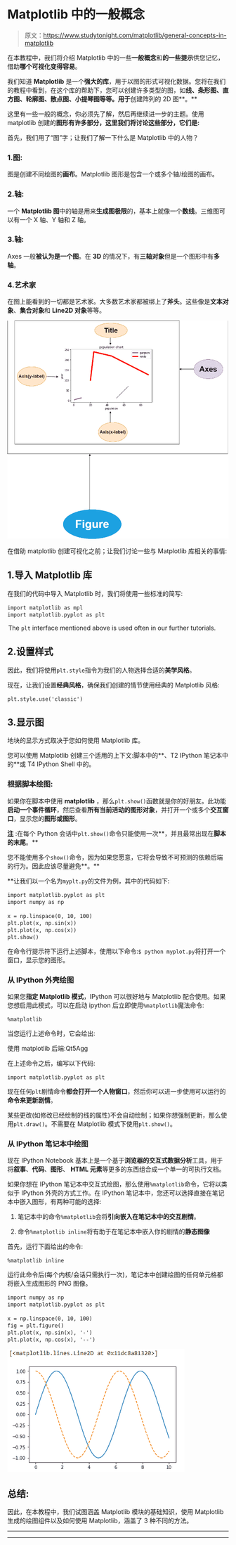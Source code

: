 # Matplotlib 中的一般概念

> 原文：<https://www.studytonight.com/matplotlib/general-concepts-in-matplotlib>

在本教程中，我们将介绍 Matplotlib 中的一些**一般概念**和**的一些提示**供您记忆，借助**哪个可视化变得容易**。

我们知道 **Matplotlib** 是一个**强大的库**，用于以图的形式可视化数据。您将在我们的教程中看到，在这个库的帮助下，您可以创建许多类型的图，如**线、条形图、直方图、轮廓图、散点图、小提琴图等等。用于**创建阵列的 2D 图**。**

这里有一些一般的概念，你必须先了解，然后再继续进一步的主题。使用 matplotlib 创建的**图形有许多部分，这里我们将讨论这些部分，它们是:**

首先，我们用了“图”字；让我们了解一下什么是 Matplotlib 中的人物？

### 1.图:

图是创建不同绘图的**画布**。Matplotlib 图形是包含一个或多个轴/绘图的画布。

### 2.轴:

一个 **Matplotlib 图**中的轴是用来**生成图极限**的，基本上就像一个**数线**。三维图可以有一个 X 轴、Y 轴和 Z 轴。

### 3.轴:

Axes 一般**被认为是一个图**。在 **3D** 的情况下，有**三轴对象**但是一个图形中有**多轴**。

### 4.艺术家

在图上能看到的一切都是艺术家。大多数艺术家都被绑上了**斧头**。这些像是**文本对象**、**集合对象**和 **Line2D 对象**等等。

![Matplotlib plot components - Figure, Axis, Axes and Artist](img/713c9464e460db539c4d125a3ae89b88.png)

在借助 matplotlib 创建可视化之前；让我们讨论一些与 Matplotlib 库相关的事情:

## 1.导入 Matplotlib 库

在我们的代码中导入 Matplotlib 时，我们将使用一些标准的简写:

```
import matplotlib as mpl
import matplotlib.pyplot as plt
```

![](img/4765334125b448ec4c4bdf8285a1da72.png)![](img/4765334125b448ec4c4bdf8285a1da72.png "Click and drag to move")The `plt` interface mentioned above is used often in our further tutorials.

## 2.设置样式

因此，我们将使用`plt.style`指令为我们的人物选择合适的**美学风格**。

现在，让我们设置**经典风格**，确保我们创建的情节使用经典的 Matplotlib 风格:

```
plt.style.use('classic')
```

## 3.显示图

地块的显示方式取决于您如何使用 Matplotlib 库。

您可以使用 Matplotlib 创建三个适用的上下文:脚本中的**、T2 IPython 笔记本中的**或 T4 IPython Shell 中的。

### 根据脚本绘图:

如果你在脚本中使用 **matplotlib** ，那么`plt.show()`函数就是你的好朋友。此功能**启动一个事件循环**，然后查看**所有当前活动的图形对象**，并打开一个或多个**交互窗口**，显示您的**图形或图形**。

<u>**注**</u> :在每个 Python 会话中`plt.show()`命令只能使用一次**，并且最常出现在**脚本的末尾**。**

您不能使用多个`show()`命令，因为如果您愿意，它将会导致不可预测的依赖后端的行为。因此应该尽量避免**。**

 **让我们以一个名为`myplt.py`的文件为例，其中的代码如下:

```
import matplotlib.pyplot as plt
import numpy as np

x = np.linspace(0, 10, 100)
plt.plot(x, np.sin(x))
plt.plot(x, np.cos(x))
plt.show()
```

在命令行提示符下运行上述脚本，使用以下命令:`$ python myplot.py`将打开一个窗口，显示您的图形。

### 从 IPython 外壳绘图

如果您**指定 Matplotlib 模式**，IPython 可以很好地与 Matplotlib 配合使用。如果您想启用此模式，可以在启动 ipython 后立即使用`%matplotlib`魔法命令:

```
%matplotlib
```

当您运行上述命令时，它会给出:

使用 matplotlib 后端:Qt5Agg

在上述命令之后，编写以下代码:

```
import matplotlib.pyplot as plt
```

现在任何`plt`剧情命令**都会打开一个人物窗口**，然后你可以进一步使用可以运行的**命令来更新剧情**。

某些更改(如修改已经绘制的线的属性)不会自动绘制；如果你想强制更新，那么使用`plt.draw()`。不需要在 Matplotlib 模式下使用`plt.show()`。

### 从 IPython 笔记本中绘图

现在 IPython Notebook 基本上是一个基于**浏览器的交互式数据分析**工具，用于将**叙事**、**代码**、**图形**、 **HTML 元素**等更多的东西组合成一个单一的可执行文档。

如果你想在 IPython 笔记本中交互式绘图，那么使用`%matplotlib`命令，它将以类似于 IPython 外壳的方式工作。在 IPython 笔记本中，您还可以选择直接在笔记本中嵌入图形，有两种可能的选择:

1.  笔记本中的命令`%matplotlib`会将**引向嵌入在笔记本中的交互剧情**。

2.  命令`%matplotlib inline`将有助于在笔记本中嵌入你的剧情的**静态图像**

首先，运行下面给出的命令:

```
%matplotlib inline
```

运行此命令后(每个内核/会话只需执行一次)，笔记本中创建绘图的任何单元格都将嵌入生成图形的 PNG 图像。

```
import numpy as np
import matplotlib.pyplot as plt

x = np.linspace(0, 10, 100)
fig = plt.figure()
plt.plot(x, np.sin(x), '-')
plt.plot(x, np.cos(x), '--')
```

![Matplotlib sample plot](img/a41250d7b35430caa87c032af76b6220.png)

## 总结:

因此，在本教程中，我们试图涵盖 Matplotlib 模块的基础知识，使用 Matplotlib 生成的绘图组件以及如何使用 Matplotlib，涵盖了 3 种不同的方法。

* * *

* * ***